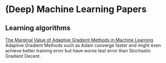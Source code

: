 # (Deep) Machine Learning Papers

## Learning algorithms

[The Marginal Value of Adaptive Gradient Methods in Machine Learning](https://arxiv.org/pdf/1705.08292v1.pdf)
Adaptive Gradient Methods such as Adam converge faster and might even achieve better training error but
have worse test error than Stochastic Gradient Decent.
